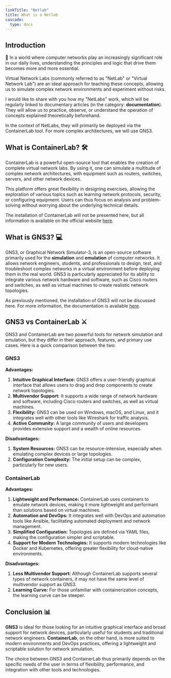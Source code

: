 ```yaml
---
linkTitle: "Netlab"
title: What is a Netlab
cascade:
  type: docs
---
```


## Introduction

📡 In a world where computer networks play an increasingly significant role in our daily lives, understanding the principles and logic that drive them becomes more and more essential.

Virtual Network Labs (commonly referred to as "NetLab" or "Virtual Network Lab") are an ideal approach for teaching these concepts, allowing us to simulate complex network environments and experiment without risks.

I would like to share with you how my "NetLabs" work, which will be regularly linked to documentary articles (in the category: **documentation**). They will allow us to practice, observe, or understand the operation of concepts explained theoretically beforehand.

In the context of NetLabs, they will primarily be deployed via the ContainerLab tool. For more complex architectures, we will use GNS3.

## What is ContainerLab? 🛠️

ContainerLab is a powerful open-source tool that enables the creation of complete virtual network labs. By using it, one can simulate a multitude of complex network architectures, with equipment such as routers, switches, servers, and other network devices.

This platform offers great flexibility in designing exercises, allowing the exploration of various topics such as learning network protocols, security, or configuring equipment. Users can thus focus on analysis and problem-solving without worrying about the underlying technical details.

The installation of ContainerLab will not be presented here, but all information is available on the official website [here](https://containerlab.dev/install/).

## What is GNS3? 💻

GNS3, or Graphical Network Simulator-3, is an open-source software primarily used for the **simulation** and **emulation** of computer networks. It allows network engineers, students, and professionals to design, test, and troubleshoot complex networks in a virtual environment before deploying them in the real world. GNS3 is particularly appreciated for its ability to integrate various network hardware and software, such as Cisco routers and switches, as well as virtual machines to create realistic network topologies.

As previously mentioned, the installation of GNS3 will not be discussed here. For more information, the documentation is available [here](https://docs.gns3.com/docs/).

## GNS3 vs ContainerLab ⚔️

GNS3 and ContainerLab are two powerful tools for network simulation and emulation, but they differ in their approach, features, and primary use cases. Here is a quick comparison between the two:

### GNS3

**Advantages:**

1. **Intuitive Graphical Interface:** GNS3 offers a user-friendly graphical interface that allows users to drag and drop components to create network topologies.
2. **Multivendor Support:** It supports a wide range of network hardware and software, including Cisco routers and switches, as well as virtual machines.
3. **Flexibility:** GNS3 can be used on Windows, macOS, and Linux, and it integrates well with other tools like Wireshark for traffic analysis.
4. **Active Community:** A large community of users and developers provides extensive support and a wealth of online resources.

**Disadvantages:**

1. **System Resources:** GNS3 can be resource-intensive, especially when emulating complex devices or large topologies.
2. **Configuration Complexity:** The initial setup can be complex, particularly for new users.

### ContainerLab

**Advantages:**

1. **Lightweight and Performance:** ContainerLab uses containers to emulate network devices, making it more lightweight and performant than solutions based on virtual machines.
2. **Automation and DevOps:** It integrates well with DevOps and automation tools like Ansible, facilitating automated deployment and network management.
3. **Simplified Configuration:** Topologies are defined via YAML files, making the configuration simpler and scriptable.
4. **Support for Modern Technologies:** It supports modern technologies like Docker and Kubernetes, offering greater flexibility for cloud-native environments.

**Disadvantages:**

1. **Less Multivendor Support:** Although ContainerLab supports several types of network containers, it may not have the same level of multivendor support as GNS3.
2. **Learning Curve:** For those unfamiliar with containerization concepts, the learning curve can be steeper.

## Conclusion 📊

**GNS3** is ideal for those looking for an intuitive graphical interface and broad support for network devices, particularly useful for students and traditional network engineers. **ContainerLab**, on the other hand, is more suited to modern environments and DevOps practices, offering a lightweight and scriptable solution for network simulation.

The choice between GNS3 and ContainerLab thus primarily depends on the specific needs of the user in terms of flexibility, performance, and integration with other tools and technologies.
